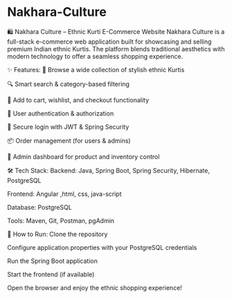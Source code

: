 # Nakhara-Culture
🛍️ Nakhara Culture – Ethnic Kurti E-Commerce Website
Nakhara Culture is a full-stack e-commerce web application built for showcasing and selling premium Indian ethnic Kurtis. The platform blends traditional aesthetics with modern technology to offer a seamless shopping experience.

✨ Features:
🧵 Browse a wide collection of stylish ethnic Kurtis

🔍 Smart search & category-based filtering

🛒 Add to cart, wishlist, and checkout functionality

👤 User authentication & authorization

🔐 Secure login with JWT & Spring Security

📦 Order management (for users & admins)

🧾 Admin dashboard for product and inventory control

🛠️ Tech Stack:
Backend: Java, Spring Boot, Spring Security, Hibernate, PostgreSQL

Frontend: Angular ,html, css, java-script

Database: PostgreSQL

Tools: Maven, Git, Postman, pgAdmin

🚀 How to Run:
Clone the repository

Configure application.properties with your PostgreSQL credentials

Run the Spring Boot application

Start the frontend (if available)

Open the browser and enjoy the ethnic shopping experience!
